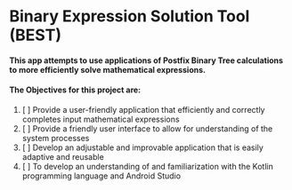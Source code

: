 # Binary Expression Solution Tool (BEST)
#### This app attempts to use applications of Postfix Binary Tree calculations to more efficiently solve mathematical expressions.

#### The Objectives for this project are:
  1. [ ] Provide a user-friendly application that efficiently and correctly completes input mathematical expressions
  2. [ ] Provide a friendly user interface to allow for understanding of the system processes
  3. [ ] Develop an adjustable and improvable application that is easily adaptive and reusable
  4. [ ] To develop an understanding of and familiarization with the Kotlin programming language and Android Studio

